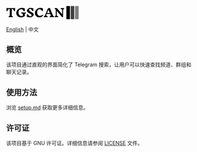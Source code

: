 
<div align="left">
  <img src="web-app/public/download.svg" width="200" alt="Logo"/>
</div>

<p align="left">
  <div/>
  <a href="README.md">English</a> |
  <span>中文</span>
</p>


## 概览

该项目通过直观的界面简化了 Telegram 搜索，让用户可以快速查找频道、群组和聊天记录。

## 使用方法

浏览 [setup.md](setup.md) 获取更多详细信息。

## 许可证

该项目基于 GNU 许可证。详细信息请参阅 [LICENSE](LICENSE) 文件。
